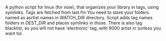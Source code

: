 A python script for linux (for now), that organizes your library in tags, using symlinks.
Tags are fetched from last.fm
You need to store your folders named as asrtist names in WATCH_DIR directory.
Script adds tag names folders in DEST_DIR and places symlinks in those. 
There is also tag blacklist, so you will not have 'electronic' tag, with 9000 artist in (unless you want to).